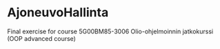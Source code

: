 # AjoneuvoHallinta
Final exercise for course 5G00BM85-3006 Olio-ohjelmoinnin jatkokurssi (OOP advanced course)
